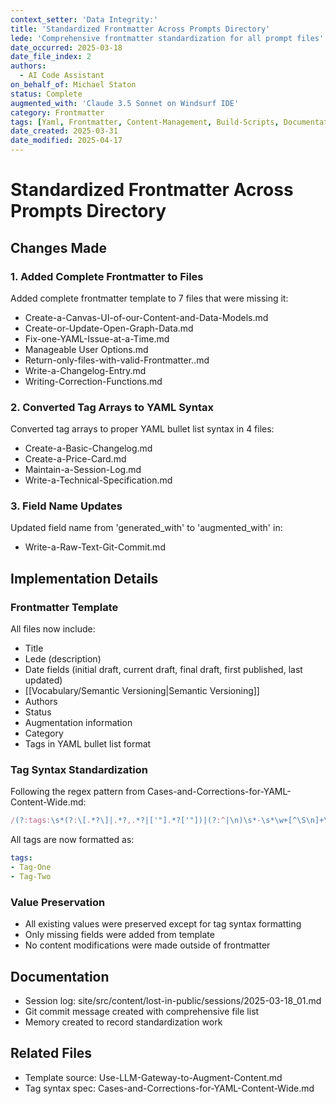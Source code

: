```yaml
---
context_setter: 'Data Integrity:'
title: 'Standardized Frontmatter Across Prompts Directory'
lede: 'Comprehensive frontmatter standardization for all prompt files'
date_occurred: 2025-03-18
date_file_index: 2
authors:
  - AI Code Assistant
on_behalf_of: Michael Staton
status: Complete
augmented_with: 'Claude 3.5 Sonnet on Windsurf IDE'
category: Frontmatter
tags: [Yaml, Frontmatter, Content-Management, Build-Scripts, Documentation]
date_created: 2025-03-31
date_modified: 2025-04-17
---
```


# Standardized Frontmatter Across Prompts Directory

## Changes Made

### 1. Added Complete Frontmatter to Files
Added complete frontmatter template to 7 files that were missing it:
- Create-a-Canvas-UI-of-our-Content-and-Data-Models.md
- Create-or-Update-Open-Graph-Data.md
- Fix-one-YAML-Issue-at-a-Time.md
- Manageable User Options.md
- Return-only-files-with-valid-Frontmatter..md
- Write-a-Changelog-Entry.md
- Writing-Correction-Functions.md

### 2. Converted Tag Arrays to YAML Syntax
Converted tag arrays to proper YAML bullet list syntax in 4 files:
- Create-a-Basic-Changelog.md
- Create-a-Price-Card.md
- Maintain-a-Session-Log.md
- Write-a-Technical-Specification.md

### 3. Field Name Updates
Updated field name from 'generated_with' to 'augmented_with' in:
- Write-a-Raw-Text-Git-Commit.md

## Implementation Details

### Frontmatter Template
All files now include:
- Title
- Lede (description)
- Date fields (initial draft, current draft, final draft, first published, last updated)
- [[Vocabulary/Semantic Versioning|Semantic Versioning]]
- Authors
- Status
- Augmentation information
- Category
- Tags in YAML bullet list format

### Tag Syntax Standardization
Following the regex pattern from Cases-and-Corrections-for-YAML-Content-Wide.md:
```javascript
/(?:tags:\s*(?:\[.*?\]|.*?,.*?|['"].*?['"])|(?:^|\n)\s*-\s*\w+[^\S\n]+\w+)/
```

All tags are now formatted as:
```yaml
tags:
- Tag-One
- Tag-Two
```

### Value Preservation
- All existing values were preserved except for tag syntax formatting
- Only missing fields were added from template
- No content modifications were made outside of frontmatter

## Documentation
- Session log: site/src/content/lost-in-public/sessions/2025-03-18_01.md
- Git commit message created with comprehensive file list
- Memory created to record standardization work

## Related Files
- Template source: Use-LLM-Gateway-to-Augment-Content.md
- Tag syntax spec: Cases-and-Corrections-for-YAML-Content-Wide.md
